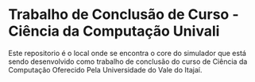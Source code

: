 # Trabalho de Conclusão de Curso - Ciência da Computação Univali

Este repositorio é o local onde se encontra o core do simulador que está sendo desenvolvido como trabalho de conclusão do curso de Ciência da Computação Oferecido Pela Universidade do Vale do Itajaí.
